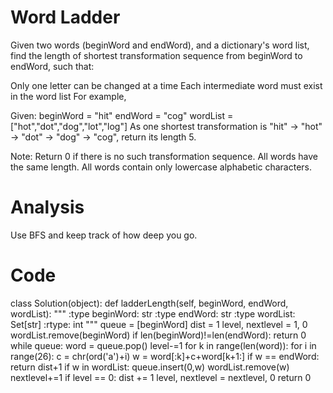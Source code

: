 # Word Ladder
Given two words (beginWord and endWord), and a dictionary's word list, find the length of shortest transformation sequence from beginWord to endWord, such that:

Only one letter can be changed at a time
Each intermediate word must exist in the word list
For example,

Given:
beginWord = "hit"
endWord = "cog"
wordList = ["hot","dot","dog","lot","log"]
As one shortest transformation is "hit" -> "hot" -> "dot" -> "dog" -> "cog",
return its length 5.

Note:
Return 0 if there is no such transformation sequence.
All words have the same length.
All words contain only lowercase alphabetic characters.
# Analysis
Use BFS and keep track of how deep you go. 
# Code
class Solution(object):
    def ladderLength(self, beginWord, endWord, wordList):
        """
        :type beginWord: str
        :type endWord: str
        :type wordList: Set[str]
        :rtype: int
        """
        queue = [beginWord]
        dist = 1
        level, nextlevel = 1, 0
        wordList.remove(beginWord)
        if len(beginWord)!=len(endWord):
            return 0
        while queue:
            word = queue.pop()
            level-=1
            for k in range(len(word)):
                for i in range(26):
                    c = chr(ord('a')+i)
                    w = word[:k]+c+word[k+1:]
                    if w == endWord:
                        return dist+1
                    if w in wordList:
                        queue.insert(0,w)
                        wordList.remove(w)
                        nextlevel+=1
            if level == 0:
                dist += 1
                level, nextlevel = nextlevel, 0
        return 0